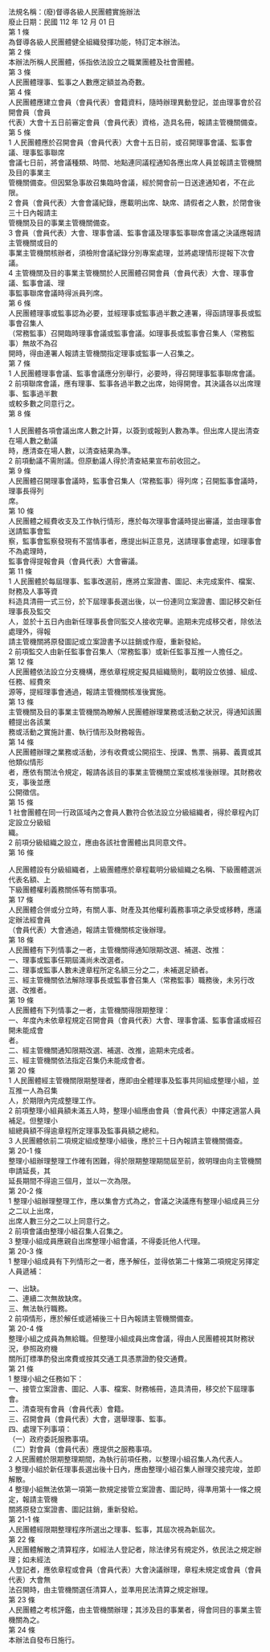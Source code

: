 法規名稱：(廢)督導各級人民團體實施辦法  
廢止日期：民國 112 年 12 月 01 日  
第 1 條  
為督導各級人民團體健全組織發揮功能，特訂定本辦法。  
第 2 條  
本辦法所稱人民團體，係指依法設立之職業團體及社會團體。  
第 3 條  
人民團體理事、監事之人數應定額並為奇數。  
第 4 條  
人民團體應建立會員（會員代表）會籍資料，隨時辦理異動登記，並由理事會於召開會員（會員  
代表）大會十五日前審定會員（會員代表）資格，造具名冊，報請主管機關備查。  
第 5 條  
1 人民團體應於召開會員（會員代表）大會十五日前，或召開理事會議、監事會議、理事監事聯席  
會議七日前，將會議種類、時間、地點連同議程通知各應出席人員並報請主管機關及目的事業主  
管機關備查。但因緊急事故召集臨時會議，經於開會前一日送達通知者，不在此限。  
2 會員（會員代表）大會會議紀錄，應載明出席、缺席、請假者之人數，於閉會後三十日內報請主  
管機關及目的事業主管機關備查。  
3 會員（會員代表）大會、理事會議、監事會議及理事監事聯席會議之決議應報請主管機關或目的  
事業主管機關核辦者，須檢附會議紀錄分別專案處理，並將處理情形提報下次會議。  
4 主管機關及目的事業主管機關於人民團體召開會員（會員代表）大會、理事會議、監事會議、理  
事監事聯席會議時得派員列席。  
第 6 條  
人民團體理事或監事認為必要，並經理事或監事過半數之連署，得函請理事長或監事會召集人  
（常務監事）召開臨時理事會議或監事會議。如理事長或監事會召集人（常務監事）無故不為召  
開時，得由連署人報請主管機關指定理事或監事一人召集之。  
第 7 條  
1 人民團體理事會議、監事會議應分別舉行，必要時，得召開理事監事聯席會議。  
2 前項聯席會議，應有理事、監事各過半數之出席，始得開會。其決議各以出席理事、監事過半數  
或較多數之同意行之。  
第 8 條  


1 人民團體各項會議出席人數之計算，以簽到或報到人數為準。但出席人提出清查在場人數之動議  
時，應清查在場人數，以清查結果為準。  
2 前項動議不需附議。但原動議人得於清查結果宣布前收回之。  
第 9 條  
人民團體召開理事會議時，監事會召集人（常務監事）得列席；召開監事會議時，理事長得列  
席。  
第 10 條  
人民團體之經費收支及工作執行情形，應於每次理事會議時提出審議，並由理事會送請監事會監  
察，監事會監察發現有不當情事者，應提出糾正意見，送請理事會處理，如理事會不為處理時，  
監事會得提報會員（會員代表）大會審議。  
第 11 條  
1 人民團體於每屆理事、監事改選前，應將立案證書、圖記、未完成案件、檔案、財務及人事等資  
料造具清冊一式三份，於下屆理事長選出後，以一份連同立案證書、圖記移交新任理事長及監交  
人，並於十五日內由新任理事長會同監交人接收完畢。逾期未完成移交者，除依法處理外，得報  
請主管機關將原發圖記或立案證書予以註銷或作廢，重新發給。  
2 前項監交人由新任監事會召集人（常務監事）或新任監事互推一人擔任之。  
第 12 條  
人民團體依法設立分支機構，應依章程規定擬具組織簡則，載明設立依據、組成、任務、經費來  
源等，提經理事會通過，報請主管機關核准後實施。  
第 13 條  
主管機關及目的事業主管機關為瞭解人民團體辦理業務或活動之狀況，得通知該團體提出各該業  
務或活動之實施計畫、執行情形及財務報告。  
第 14 條  
人民團體辦理之業務或活動，涉有收費或公開招生、授課、售票、捐募、義賣或其他類似情形  
者，應依有關法令規定，報請各該目的事業主管機關立案或核准後辦理。其財務收支，事後並應  
公開徵信。  
第 15 條  
1 社會團體在同一行政區域內之會員人數符合依法設立分級組織者，得於章程內訂定設立分級組  
織。  
2 前項分級組織之設立，應由各該社會團體出具同意文件。  
第 16 條  


人民團體設有分級組織者，上級團體應於章程載明分級組織之名稱、下級團體選派代表名額、上  
下級團體權利義務關係等有關事項。  
第 17 條  
人民團體合併或分立時，有關人事、財產及其他權利義務事項之承受或移轉，應議定辦法經會員  
（會員代表）大會通過，報請主管機關核定後辦理。  
第 18 條  
人民團體有下列情事之一者，主管機關得通知限期改選、補選、改推：  
一、理事或監事任期屆滿尚未改選者。  
二、理事或監事人數未達章程所定名額三分之二，未補選足額者。  
三、經主管機關依法解除理事長或監事會召集人（常務監事）職務後，未另行改選、改推者。  
第 19 條  
人民團體有下列情事之一者，主管機關得限期整理：  
一、年度內未依章程規定召開會員（會員代表）大會、理事會議、監事會議或經召開未能成會  
者。  
二、經主管機關通知限期改選、補選、改推，逾期未完成者。  
三、經主管機關依法指定召集仍未能成會者。  
第 20 條  
1 人民團體經主管機關限期整理者，應即由全體理事及監事共同組成整理小組，並互推一人為召集  
人，於期限內完成整理工作。  
2 前項整理小組員額未滿五人時，整理小組應由會員（會員代表）中擇定適當人員補足。但整理小  
組總員額不得逾章程所定理事及監事員額之總和。  
3 人民團體依前二項規定組成整理小組後，應於三十日內報請主管機關備查。  
第 20-1 條  
整理小組辦理整理工作確有困難，得於限期整理期間屆至前，敘明理由向主管機關申請延長，其  
延長期間不得逾三個月，並以一次為限。  
第 20-2 條  
1 整理小組辦理整理工作，應以集會方式為之，會議之決議應有整理小組成員三分之二以上出席，  
出席人數三分之二以上同意行之。  
2 前項會議由整理小組召集人召集之。  
3 整理小組成員應親自出席整理小組會議，不得委託他人代理。  
第 20-3 條  
1 整理小組成員有下列情形之一者，應予解任，並得依第二十條第二項規定另擇定人員遞補：  


一、出缺。  
二、連續二次無故缺席。  
三、無法執行職務。  
2 前項情形，應於解任或遞補後三十日內報請主管機關備查。  
第 20-4 條  
整理小組之成員為無給職。但整理小組成員出席會議，得由人民團體視其財務狀況，參照政府機  
關所訂標準酌發出席費或按其交通工具憑票證酌發交通費。  
第 21 條  
1 整理小組之任務如下：  
一、接管立案證書、圖記、人事、檔案、財務帳冊，造具清冊，移交於下屆理事會。  
二、清查現有會員（會員代表）會籍。  
三、召開會員（會員代表）大會，選舉理事、監事。  
四、處理下列事項：  
（一）政府委託服務事項。  
（二）對會員（會員代表）應提供之服務事項。  
2 人民團體於限期整理期間，為執行前項任務，以整理小組召集人為代表人。  
3 整理小組於新任理事長選出後十日內，應由整理小組召集人辦理交接完竣，並即解散。  
4 整理小組無法依第一項第一款規定接管立案證書、圖記時，得準用第十一條之規定，報請主管機  
關將原發立案證書、圖記註銷，重新發給。  
第 21-1 條  
人民團體經限期整理程序所選出之理事、監事，其屆次視為新屆次。  
第 22 條  
人民團體解散之清算程序，如經法人登記者，除法律另有規定外，依民法之規定辦理；如未經法  
人登記者，應依章程或會員（會員代表）大會決議辦理，章程未規定或會員（會員代表）大會無  
法召開時，由主管機關選任清算人，並準用民法清算之規定辦理。  
第 23 條  
人民團體之考核評鑑，由主管機關辦理；其涉及目的事業者，得會同目的事業主管機關為之。  
第 24 條  
本辦法自發布日施行。  


